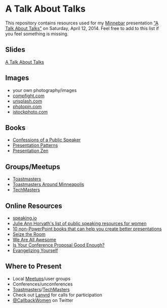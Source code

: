 # A Talk About Talks #

This repository contains resources used for my [Minnebar][19] presentation ["A Talk About Talks"][20] on Saturday, April 12, 2014. Feel free to add to this list if you feel something is missing.

## Slides ##

[A Talk About Talks][1]

## Images ##

* your own photography/images
* [compfight.com][2]
* [unsplash.com][3]
* [photopin.com][4]
* [istockphoto.com][5]

## Books ##

* [Confessions of a Public Speaker][6]
* [Presentation Patterns][7]
* [Presentation Zen][8]

## Groups/Meetups ##

* [Toastmasters][9]
* [Toastmasters Around Minneapolis][10]
* [TechMasters][11]

## Online Resources ##

* [speaking.io][12]
* [Julie Ann Horvath's list of public speaking resources for women][13]
* [10 non-PowerPoint books that can help you create better presentations][14]
* [Seize the Room][15]
* [We Are All Awesome][16]
* [Is Your Conference Proposal Good Enough?][17]
* [Evangelizing Yourself][18]

## Where to Present ##
* Local [Meetups][21]/user groups
* Conferences/unconferences
* [Toastmasters][9]/[TechMasters][11]
* Check out [Lanyrd][22] for calls for participation
* [@CallbackWomen][23] on Twitter


[1]: http://www.slideshare.net/jennapederson
[2]: http://compfight.com/
[3]: http://unsplash.com/
[4]: http://photopin.com/
[5]: http://www.istockphoto.com/
[6]: http://www.amazon.com/Confessions-Public-Speaker-English/dp/1449301959/
[7]: http://www.amazon.com/Presentation-Patterns-Techniques-Crafting-Presentations/dp/0321820800
[8]: http://www.amazon.com/Presentation-Zen-Simple-Design-Delivery/dp/0321811984
[9]: http://www.toastmasters.org/
[10]: http://toastmasters.meetup.com/cities/us/mn/minneapolis/
[11]: http://techmasters-tc.com/
[12]: http://speaking.io/
[13]: https://github.com/nrrrdcore/public-speaking/blob/master/resources.md
[14]: http://www.presentationzen.com/presentationzen/2009/12/10-books-to-read-in-2010.html
[15]: http://seizetheroom.com/
[16]: http://weareallaweso.me/
[17]: http://rckbt.me/2014/01/conference-proposals/
[18]: http://www.slideshare.net/whitneyhess/evangelizing-yourself-1184852
[19]: http://minnestar.org/minnebar/
[20]: http://sessions.minnestar.org/
[21]: http://www.meetup.com/
[22]: http://lanyrd.com/calls/
[23]: https://twitter.com/callbackwomen
